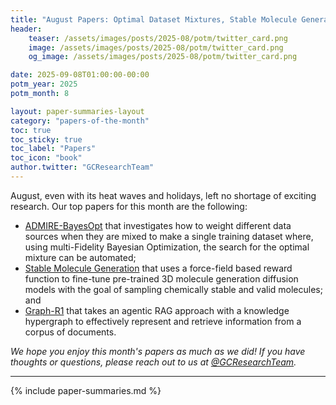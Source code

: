 ```yaml
---
title: "August Papers: Optimal Dataset Mixtures, Stable Molecule Generation, and Agentic Hypergraph RAG"
header:
    teaser: /assets/images/posts/2025-08/potm/twitter_card.png
    image: /assets/images/posts/2025-08/potm/twitter_card.png
    og_image: /assets/images/posts/2025-08/potm/twitter_card.png

date: 2025-09-08T01:00:00-00:00
potm_year: 2025
potm_month: 8

layout: paper-summaries-layout
category: "papers-of-the-month"
toc: true
toc_sticky: true
toc_label: "Papers"
toc_icon: "book"
author.twitter: "GCResearchTeam"
---
```


August, even with its heat waves and holidays, left no shortage of exciting research. Our top papers for this month are the following: 
- [ADMIRE-BayesOpt](#admire-bayesopt-accelerated-data-mixture-re-weighting-for-language-models-with-bayesian-optimization) that investigates how to weight different data sources when they are mixed to make a single training dataset where, using multi-Fidelity Bayesian Optimization, the search for the optimal mixture can be automated;
- [Stable Molecule Generation](#guiding-diffusion-models-with-reinforcement-learning-for-stable-molecule-generation) that uses a force-field based reward function to fine-tune pre-trained 3D molecule generation diffusion models with the goal of sampling chemically stable and valid molecules; and
- [Graph-R1](#graph-r1-towards-agentic-graphrag-framework-via-end-to-end-reinforcement-learning) that takes an agentic RAG approach with a knowledge hypergraph to effectively represent and retrieve information from a corpus of documents.


*We hope you enjoy this month's papers as much as we did! If you have thoughts or questions, please reach out to us at [@GCResearchTeam](https://x.com/GCResearchTeam).*

---

{% include paper-summaries.md %}